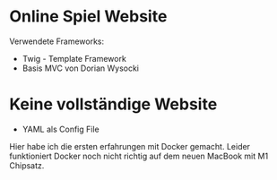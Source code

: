 # Online Spiel Website

Verwendete Frameworks:

- Twig - Template Framework
- Basis MVC von Dorian Wysocki

# Keine vollständige Website

- YAML als Config File

Hier habe ich die ersten erfahrungen mit Docker gemacht.
Leider funktioniert Docker noch nicht richtig auf dem neuen MacBook mit M1 Chipsatz.
